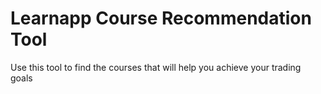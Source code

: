 # Learnapp Course Recommendation Tool
Use this tool to find the courses that will help you achieve your trading goals

